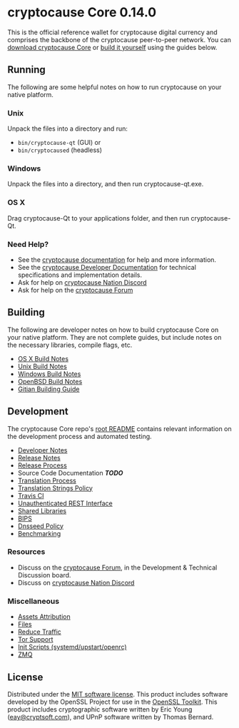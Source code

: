 cryptocause Core 0.14.0
=====================

This is the official reference wallet for cryptocause digital currency and comprises the backbone of the cryptocause peer-to-peer network. You can [download cryptocause Core](https://www.cryptocause.org/downloads/) or [build it yourself](#building) using the guides below.

Running
---------------------
The following are some helpful notes on how to run cryptocause on your native platform.

### Unix

Unpack the files into a directory and run:

- `bin/cryptocause-qt` (GUI) or
- `bin/cryptocaused` (headless)

### Windows

Unpack the files into a directory, and then run cryptocause-qt.exe.

### OS X

Drag cryptocause-Qt to your applications folder, and then run cryptocause-Qt.

### Need Help?

* See the [cryptocause documentation](https://docs.cryptocause.org)
for help and more information.
* See the [cryptocause Developer Documentation](https://cryptocause-docs.github.io/) 
for technical specifications and implementation details.
* Ask for help on [cryptocause Nation Discord](http://cryptocausechat.org)
* Ask for help on the [cryptocause Forum](https://cryptocause.org/forum)

Building
---------------------
The following are developer notes on how to build cryptocause Core on your native platform. They are not complete guides, but include notes on the necessary libraries, compile flags, etc.

- [OS X Build Notes](build-osx.md)
- [Unix Build Notes](build-unix.md)
- [Windows Build Notes](build-windows.md)
- [OpenBSD Build Notes](build-openbsd.md)
- [Gitian Building Guide](gitian-building.md)

Development
---------------------
The cryptocause Core repo's [root README](/README.md) contains relevant information on the development process and automated testing.

- [Developer Notes](developer-notes.md)
- [Release Notes](release-notes.md)
- [Release Process](release-process.md)
- Source Code Documentation ***TODO***
- [Translation Process](translation_process.md)
- [Translation Strings Policy](translation_strings_policy.md)
- [Travis CI](travis-ci.md)
- [Unauthenticated REST Interface](REST-interface.md)
- [Shared Libraries](shared-libraries.md)
- [BIPS](bips.md)
- [Dnsseed Policy](dnsseed-policy.md)
- [Benchmarking](benchmarking.md)

### Resources
* Discuss on the [cryptocause Forum](https://cryptocause.org/forum), in the Development & Technical Discussion board.
* Discuss on [cryptocause Nation Discord](http://cryptocausechat.org)

### Miscellaneous
- [Assets Attribution](assets-attribution.md)
- [Files](files.md)
- [Reduce Traffic](reduce-traffic.md)
- [Tor Support](tor.md)
- [Init Scripts (systemd/upstart/openrc)](init.md)
- [ZMQ](zmq.md)

License
---------------------
Distributed under the [MIT software license](/COPYING).
This product includes software developed by the OpenSSL Project for use in the [OpenSSL Toolkit](https://www.openssl.org/). This product includes
cryptographic software written by Eric Young ([eay@cryptsoft.com](mailto:eay@cryptsoft.com)), and UPnP software written by Thomas Bernard.
